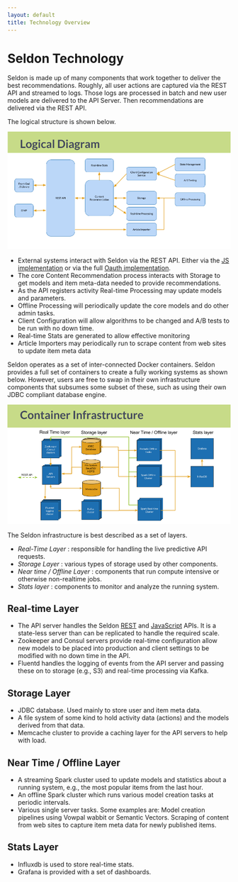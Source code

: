 ```yaml
---
layout: default
title: Technology Overview
---
```


# Seldon Technology

Seldon is made up of many components that work together to deliver the best recommendations. Roughly, all user actions are captured via the REST API and streamed to logs. Those logs are processed in batch and new user models are delivered to the API Server. Then recommendations are delivered via the REST API.

The logical structure is shown below.

![Seldon Logical Diagram](/img/logical.png)

* External systems interact with Seldon via the REST API. Either via the [JS implementation](api-javascript.html) or via the full [Oauth implementation](api-oauth.html). 
* The core Content Recommendation process interacts with Storage to get models and item meta-data needed to provide recommendations.
* As the API registers activity Real-time Processing may update models and parameters.
* Offline Processing will periodically update the core models and do other admin tasks.
* Client Configuration will allow algorithms to be changed and A/B tests to be run with no down time.
* Real-time Stats are generated to allow effective monitoring
* Article Importers may periodically run to scrape content from web sites to update item meta data

Seldon operates as a set of inter-connected Docker containers. Seldon provides a full set of containers to create a fully working systems as shown below. However, users are free to swap in their own infrastructure components that subsumes some subset of these, such as using their own JDBC compliant database engine.

![Seldon Container Diagram](/img/containers.png)

The Seldon infrastructure is best described as a set of layers.

* *Real-Time Layer* : responsible for handling the live predictive API requests.
* *Storage Layer* : various types of storage used by other components.
* *Near time / Offline Layer* : components that run compute intensive or otherwise non-realtime jobs.
* *Stats layer* : components to monitor and analyze the running system.

## Real-time Layer

* The API server handles the Seldon [REST](api-oauth.html) and [JavaScript](api-javascript.html) APIs. It is a state-less server than can be replicated to handle the required scale. 
* Zookeeper and Consul servers provide real-time configuration allow new models to be placed into production and client settings to be modified with no down time in the API.
* Fluentd handles the logging of events from the API server and passing these on to storage (e.g., S3) and real-time processing via Kafka.

## Storage Layer

* JDBC database. Used mainly to store user and item meta data.
* A file system of some kind to hold activity data (actions) and the models derived from that data.
* Memcache cluster to provide a caching layer for the API servers to help with load.

## Near Time / Offline Layer

* A streaming Spark cluster used to update models and statistics about a running system, e.g., the most popular items from the last hour.
* An offline Spark cluster which runs various model creation tasks at periodic intervals.
* Various single server tasks. Some examples are:
Model creation pipelines using Vowpal wabbit or Semantic Vectors. 
Scraping of content from web sites to capture item meta data for newly published items.

## Stats Layer

* Influxdb is used to store real-time stats.
* Grafana is provided with a set of dashboards.



